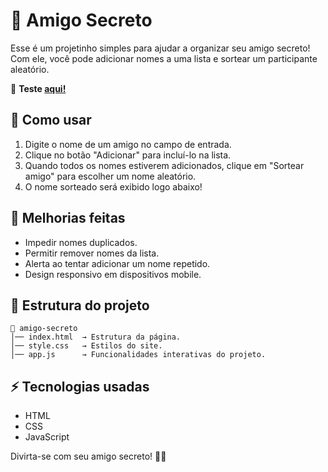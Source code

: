 # 🎉 Amigo Secreto

Esse é um projetinho simples para ajudar a organizar seu amigo secreto! Com ele, você pode adicionar nomes a uma lista e sortear um participante aleatório.

🔗 **Teste [aqui!](https://luizvitor.com.br/amigo-secreto)**

## 🚀 Como usar

1. Digite o nome de um amigo no campo de entrada.
2. Clique no botão "Adicionar" para incluí-lo na lista.
3. Quando todos os nomes estiverem adicionados, clique em "Sortear amigo" para escolher um nome aleatório.
4. O nome sorteado será exibido logo abaixo!

## 🎈 Melhorias feitas

- Impedir nomes duplicados.
- Permitir remover nomes da lista.
- Alerta ao tentar adicionar um nome repetido.
- Design responsivo em dispositivos mobile.

## 📂 Estrutura do projeto
```plaintext
📁 amigo-secreto
│── index.html  → Estrutura da página.
│── style.css   → Estilos do site.
│── app.js      → Funcionalidades interativas do projeto.
```

## ⚡ Tecnologias usadas

- HTML
- CSS
- JavaScript

Divirta-se com seu amigo secreto! 🎁😃
